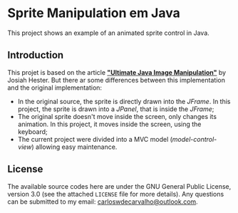# Sprite Manipulation em Java

This project shows an example of an animated sprite control in Java.

## Introduction

This projet is based on the article [**"Ultimate Java Image Manipulation"**](https://www.javalobby.org//articles/ultimate-image/) by Josiah Hester. But there ar some differences between this implementation and the original implementation:

 - In the original source, the sprite is directly drawn into the _JFrame_. In this project, the sprite is drawn into a _JPanel_, that is inside the _JFrame_;
 - The original sprite doesn't move inside the screen, only changes its animation. In this project, it moves inside the screen, using the keyboard;
 - The current project were divided into a MVC model (_model-control-view_) allowing easy maintenance. 

## License

The available source codes here are under the GNU General Public License, version 3.0 (see the attached `LICENSE` file for more details). Any questions can be submitted to my email: carloswdecarvalho@outlook.com.